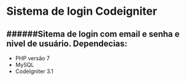 # Sistema de login Codeigniter
######Sitema de login com email e senha e nivel de usuário.
Dependecias:
--
* PHP versão 7
* MySQL
* CodeIgniter 3.1